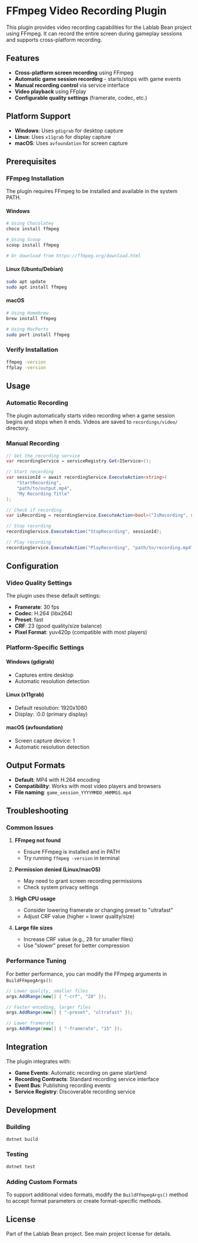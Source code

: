 # FFmpeg Video Recording Plugin

This plugin provides video recording capabilities for the Lablab Bean project using FFmpeg. It can record the entire screen during gameplay sessions and supports cross-platform recording.

## Features

- **Cross-platform screen recording** using FFmpeg
- **Automatic game session recording** - starts/stops with game events
- **Manual recording control** via service interface
- **Video playback** using FFplay
- **Configurable quality settings** (framerate, codec, etc.)

## Platform Support

- **Windows**: Uses `gdigrab` for desktop capture
- **Linux**: Uses `x11grab` for display capture
- **macOS**: Uses `avfoundation` for screen capture

## Prerequisites

### FFmpeg Installation

The plugin requires FFmpeg to be installed and available in the system PATH.

#### Windows

```bash
# Using Chocolatey
choco install ffmpeg

# Using Scoop
scoop install ffmpeg

# Or download from https://ffmpeg.org/download.html
```

#### Linux (Ubuntu/Debian)

```bash
sudo apt update
sudo apt install ffmpeg
```

#### macOS

```bash
# Using Homebrew
brew install ffmpeg

# Using MacPorts
sudo port install ffmpeg
```

### Verify Installation

```bash
ffmpeg -version
ffplay -version
```

## Usage

### Automatic Recording

The plugin automatically starts video recording when a game session begins and stops when it ends. Videos are saved to `recordings/video/` directory.

### Manual Recording

```csharp
// Get the recording service
var recordingService = serviceRegistry.Get<IService>();

// Start recording
var sessionId = await recordingService.ExecuteAction<string>(
    "StartRecording",
    "path/to/output.mp4",
    "My Recording Title"
);

// Check if recording
var isRecording = recordingService.ExecuteAction<bool>("IsRecording", sessionId);

// Stop recording
recordingService.ExecuteAction("StopRecording", sessionId);

// Play recording
recordingService.ExecuteAction("PlayRecording", "path/to/recording.mp4", 1.5); // 1.5x speed
```

## Configuration

### Video Quality Settings

The plugin uses these default settings:

- **Framerate**: 30 fps
- **Codec**: H.264 (libx264)
- **Preset**: fast
- **CRF**: 23 (good quality/size balance)
- **Pixel Format**: yuv420p (compatible with most players)

### Platform-Specific Settings

#### Windows (gdigrab)

- Captures entire desktop
- Automatic resolution detection

#### Linux (x11grab)

- Default resolution: 1920x1080
- Display: :0.0 (primary display)

#### macOS (avfoundation)

- Screen capture device: 1
- Automatic resolution detection

## Output Formats

- **Default**: MP4 with H.264 encoding
- **Compatibility**: Works with most video players and browsers
- **File naming**: `game_session_YYYYMMDD_HHMMSS.mp4`

## Troubleshooting

### Common Issues

1. **FFmpeg not found**
   - Ensure FFmpeg is installed and in PATH
   - Try running `ffmpeg -version` in terminal

2. **Permission denied (Linux/macOS)**
   - May need to grant screen recording permissions
   - Check system privacy settings

3. **High CPU usage**
   - Consider lowering framerate or changing preset to "ultrafast"
   - Adjust CRF value (higher = lower quality/size)

4. **Large file sizes**
   - Increase CRF value (e.g., 28 for smaller files)
   - Use "slower" preset for better compression

### Performance Tuning

For better performance, you can modify the FFmpeg arguments in `BuildFFmpegArgs()`:

```csharp
// Lower quality, smaller files
args.AddRange(new[] { "-crf", "28" });

// Faster encoding, larger files
args.AddRange(new[] { "-preset", "ultrafast" });

// Lower framerate
args.AddRange(new[] { "-framerate", "15" });
```

## Integration

The plugin integrates with:

- **Game Events**: Automatic recording on game start/end
- **Recording Contracts**: Standard recording service interface
- **Event Bus**: Publishing recording events
- **Service Registry**: Discoverable recording service

## Development

### Building

```bash
dotnet build
```

### Testing

```bash
dotnet test
```

### Adding Custom Formats

To support additional video formats, modify the `BuildFFmpegArgs()` method to accept format parameters or create format-specific methods.

## License

Part of the Lablab Bean project. See main project license for details.
